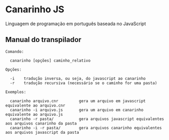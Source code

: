 # Canarinho JS

Linguagem de programação em português baseada no JavaScript

## Manual do transpilador

```
Comando:

  canarinho [opções] caminho_relativo

Opções:

  -i    tradução inversa, ou seja, do javascript ao canarinho
  -r    tradução recursiva (necessário se o caminho for uma pasta)

Exemplos:

  canarinho arquivo.cnr         gera um arquivo em javascript equivalente ao arquivo.cnr
  canarinho -i arquivo.js       gera um arquivo em canarinho equivalente ao arquivo.js
  canarinho -r pasta/           gera arquivos javascript equivalentes aos arquivos canarinho da pasta
  canarinho -i -r pasta/        gera arquivos canarinho equivalentes aos arquivos javascript da pasta
```
